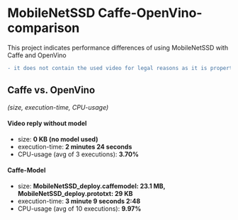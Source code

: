 # MobileNetSSD Caffe-OpenVino-comparison
This project indicates performance differences of using MobileNetSSD with Caffe and OpenVino
```diff
- it does not contain the used video for legal reasons as it is property of Udacity
```
## Caffe vs. OpenVino
*(size, execution-time, CPU-usage)*

#### Video reply without model

- size: **0 KB (no model used)**
- execution-time: **2 minutes 24 seconds**
- CPU-usage (avg of 3 executions): **3.70%**

#### Caffe-Model
- size: **MobileNetSSD_deploy.caffemodel: 23.1 MB, MobileNetSSD_deploy.prototxt: 29 KB**
- execution-time: **3 minute 9 seconds 2:48**
- CPU-usage (avg of 10 executions): **9.97%**

